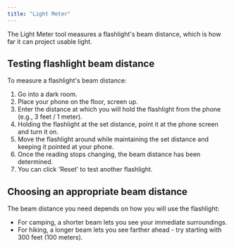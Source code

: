 ```yaml
---
title: "Light Meter"
---
```


The Light Meter tool measures a flashlight's beam distance, which is how far it can project usable light.

## Testing flashlight beam distance
To measure a flashlight's beam distance:

1. Go into a dark room.
2. Place your phone on the floor, screen up.
3. Enter the distance at which you will hold the flashlight from the phone (e.g., 3 feet / 1 meter).
4. Holding the flashlight at the set distance, point it at the phone screen and turn it on.
5. Move the flashlight around while maintaining the set distance and keeping it pointed at your phone.
6. Once the reading stops changing, the beam distance has been determined.
7. You can click 'Reset' to test another flashlight.

## Choosing an appropriate beam distance
The beam distance you need depends on how you will use the flashlight:

- For camping, a shorter beam lets you see your immediate surroundings.
- For hiking, a longer beam lets you see farther ahead - try starting with 300 feet (100 meters).
